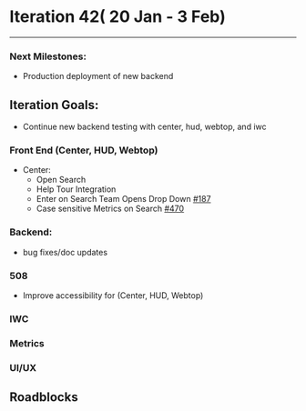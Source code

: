 # Iteration 42( 20 Jan - 3 Feb)

*** 
### Next Milestones:
* Production deployment of new backend

## Iteration Goals:
* Continue new backend testing with center, hud, webtop, and iwc


### Front End (Center, HUD, Webtop)

* Center:
  * Open Search
  * Help Tour Integration
  * Enter on Search Team Opens Drop Down [#187](https://github.com/ozone-development/ozp-center/issues/187) 
  * Case sensitive Metrics on Search [#470](https://github.com/ozone-development/ozp-center/issues/470)

### Backend:
* bug fixes/doc updates

### 508 
* Improve accessibility for (Center, HUD, Webtop)

### IWC

### Metrics

### UI/UX

## Roadblocks
